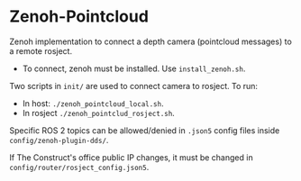 # Zenoh-Pointcloud

Zenoh implementation to connect a depth camera (pointcloud messages) to a remote rosject.

- To connect, zenoh must be installed. Use `install_zenoh.sh`.

Two scripts in `init/` are used to connect camera to rosject. To run:

- In host: `./zenoh_pointcloud_local.sh`.
- In rosject `./zenoh_pointclud_rosject.sh`.

Specific ROS 2 topics can be allowed/denied in `.json5` config files inside `config/zenoh-plugin-dds/`.

If The Construct's office public IP changes, it must be changed in `config/router/rosject_config.json5`.
